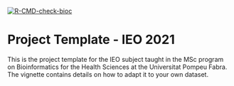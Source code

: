 [![R-CMD-check-bioc](https://github.com/ieomscbinfupf/IEOproject/workflows/R-CMD-check-bioc/badge.svg)](https://github.com/ieomscbinfupf/IEOproject/actions?query=workflow%3AR-CMD-check-bioc)


# Project Template - IEO 2021

This is the project template for the IEO subject taught in the
MSc program on Bioinformatics for the Health Sciences at the
Universitat Pompeu Fabra. The vignette contains details on how
to adapt it to your own dataset.

